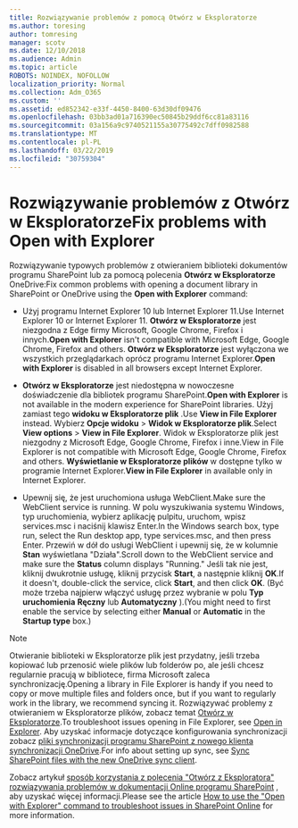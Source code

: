 ```yaml
---
title: Rozwiązywanie problemów z pomocą Otwórz w Eksploratorze
ms.author: toresing
author: tomresing
manager: scotv
ms.date: 12/10/2018
ms.audience: Admin
ms.topic: article
ROBOTS: NOINDEX, NOFOLLOW
localization_priority: Normal
ms.collection: Adm_O365
ms.custom: ''
ms.assetid: ed852342-e33f-4450-8400-63d30df09476
ms.openlocfilehash: 03bb3ad01a716390ec50845b29ddf6cc81a83116
ms.sourcegitcommit: 03a156a9c9740521155a30775492c7dff0982588
ms.translationtype: MT
ms.contentlocale: pl-PL
ms.lasthandoff: 03/22/2019
ms.locfileid: "30759304"
---
```

# <a name="fix-problems-with-open-with-explorer"></a><span data-ttu-id="9452c-102">Rozwiązywanie problemów z Otwórz w Eksploratorze</span><span class="sxs-lookup"><span data-stu-id="9452c-102">Fix problems with Open with Explorer</span></span>

<span data-ttu-id="9452c-103">Rozwiązywanie typowych problemów z otwieraniem biblioteki dokumentów programu SharePoint lub za pomocą polecenia **Otwórz w Eksploratorze** OneDrive:</span><span class="sxs-lookup"><span data-stu-id="9452c-103">Fix common problems with opening a document library in SharePoint or OneDrive using the **Open with Explorer** command:</span></span> 
  
- <span data-ttu-id="9452c-104">Użyj programu Internet Explorer 10 lub Internet Explorer 11.</span><span class="sxs-lookup"><span data-stu-id="9452c-104">Use Internet Explorer 10 or Internet Explorer 11.</span></span> <span data-ttu-id="9452c-105">**Otwórz w Eksploratorze** jest niezgodna z Edge firmy Microsoft, Google Chrome, Firefox i innych.</span><span class="sxs-lookup"><span data-stu-id="9452c-105">**Open with Explorer** isn't compatible with Microsoft Edge, Google Chrome, Firefox and others.</span></span> <span data-ttu-id="9452c-106">**Otwórz w Eksploratorze** jest wyłączona we wszystkich przeglądarkach oprócz programu Internet Explorer.</span><span class="sxs-lookup"><span data-stu-id="9452c-106">**Open with Explorer** is disabled in all browsers except Internet Explorer.</span></span> 
    
- <span data-ttu-id="9452c-107">**Otwórz w Eksploratorze** jest niedostępna w nowoczesne doświadczenie dla bibliotek programu SharePoint.</span><span class="sxs-lookup"><span data-stu-id="9452c-107">**Open with Explorer** is not available in the modern experience for SharePoint libraries.</span></span> <span data-ttu-id="9452c-108">Użyj zamiast tego **widoku w Eksploratorze plik** .</span><span class="sxs-lookup"><span data-stu-id="9452c-108">Use **View in File Explorer** instead.</span></span> <span data-ttu-id="9452c-109">Wybierz **Opcje widoku** \> **Widok w Eksploratorze plik**.</span><span class="sxs-lookup"><span data-stu-id="9452c-109">Select **View options** \> **View in File Explorer**.</span></span> <span data-ttu-id="9452c-110">Widok w Eksploratorze plik jest niezgodny z Microsoft Edge, Google Chrome, Firefox i inne.</span><span class="sxs-lookup"><span data-stu-id="9452c-110">View in File Explorer is not compatible with Microsoft Edge, Google Chrome, Firefox and others.</span></span> <span data-ttu-id="9452c-111">**Wyświetlanie w Eksploratorze plików** w dostępne tylko w programie Internet Explorer.</span><span class="sxs-lookup"><span data-stu-id="9452c-111">**View in File Explorer** in available only in Internet Explorer.</span></span> 
    
- <span data-ttu-id="9452c-112">Upewnij się, że jest uruchomiona usługa WebClient.</span><span class="sxs-lookup"><span data-stu-id="9452c-112">Make sure the WebClient service is running.</span></span> <span data-ttu-id="9452c-113">W polu wyszukiwania systemu Windows, typ uruchomienia, wybierz aplikację pulpitu, uruchom, wpisz services.msc i naciśnij klawisz Enter.</span><span class="sxs-lookup"><span data-stu-id="9452c-113">In the Windows search box, type run, select the Run desktop app, type services.msc, and then press Enter.</span></span> <span data-ttu-id="9452c-114">Przewiń w dół do usługi WebClient i upewnij się, że w kolumnie **Stan** wyświetlana "Działa".</span><span class="sxs-lookup"><span data-stu-id="9452c-114">Scroll down to the WebClient service and make sure the **Status** column displays "Running."</span></span> <span data-ttu-id="9452c-115">Jeśli tak nie jest, kliknij dwukrotnie usługę, kliknij przycisk **Start**, a następnie kliknij **OK**.</span><span class="sxs-lookup"><span data-stu-id="9452c-115">If it doesn't, double-click the service, click **Start**, and then click **OK**.</span></span> <span data-ttu-id="9452c-116">(Być może trzeba najpierw włączyć usługę przez wybranie w polu **Typ uruchomienia** **Ręczny** lub **Automatyczny** ).</span><span class="sxs-lookup"><span data-stu-id="9452c-116">(You might need to first enable the service by selecting either **Manual** or **Automatic** in the **Startup type** box.)</span></span> 
    
> [!NOTE]
> <span data-ttu-id="9452c-117">Otwieranie biblioteki w Eksploratorze plik jest przydatny, jeśli trzeba kopiować lub przenosić wiele plików lub folderów po, ale jeśli chcesz regularnie pracują w bibliotece, firma Microsoft zaleca synchronizację.</span><span class="sxs-lookup"><span data-stu-id="9452c-117">Opening a library in File Explorer is handy if you need to copy or move multiple files and folders once, but if you want to regularly work in the library, we recommend syncing it.</span></span> <span data-ttu-id="9452c-118">Rozwiązywać problemy z otwieraniem w Eksploratorze plików, zobacz temat [Otwórz w Eksploratorze](https://go.microsoft.com/fwlink/?linkid=871665).</span><span class="sxs-lookup"><span data-stu-id="9452c-118">To troubleshoot issues opening in File Explorer, see [Open in Explorer](https://go.microsoft.com/fwlink/?linkid=871665).</span></span> <span data-ttu-id="9452c-119">Aby uzyskać informacje dotyczące konfigurowania synchronizacji zobacz [pliki synchronizacji programu SharePoint z nowego klienta synchronizacji OneDrive](https://go.microsoft.com/fwlink/?linkid=871666).</span><span class="sxs-lookup"><span data-stu-id="9452c-119">For info about setting up sync, see [Sync SharePoint files with the new OneDrive sync client](https://go.microsoft.com/fwlink/?linkid=871666).</span></span>
  
<span data-ttu-id="9452c-120">Zobacz artykuł [sposób korzystania z polecenia "Otwórz z Eksploratora" rozwiązywania problemów w dokumentacji Online programu SharePoint](https://support.office.com/article/How-to-use-the-Open-with-Explorer-command-to-troubleshoot-issues-in-SharePoint-Online-87155331-0c92-4224-a4c1-da5c21c4ade4) , aby uzyskać więcej informacji.</span><span class="sxs-lookup"><span data-stu-id="9452c-120">Please see the article [How to use the "Open with Explorer" command to troubleshoot issues in SharePoint Online](https://support.office.com/article/How-to-use-the-Open-with-Explorer-command-to-troubleshoot-issues-in-SharePoint-Online-87155331-0c92-4224-a4c1-da5c21c4ade4) for more information.</span></span> 
  

